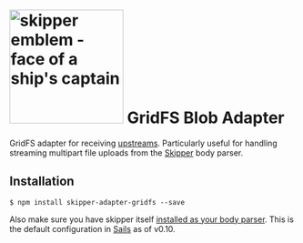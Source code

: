 # [<img title="skipper-adapter-gridfs - GridFS adapter for Skipper" src="http://i.imgur.com/P6gptnI.png" width="200px" alt="skipper emblem - face of a ship's captain"/>](https://github.com/datayol/skipper-adapter-gridfs) GridFS Blob Adapter

GridFS adapter for receiving [upstreams](https://github.com/balderdashy/skipper#what-are-upstreams). Particularly useful for handling streaming multipart file uploads from the [Skipper](https://github.com/balderdashy/skipper) body parser.


## Installation

```
$ npm install skipper-adapter-gridfs --save
```

Also make sure you have skipper itself [installed as your body parser](http://beta.sailsjs.org/#/documentation/concepts/Middleware?q=adding-or-overriding-http-middleware).  This is the default configuration in [Sails](https://github.com/balderdashy/sails) as of v0.10.